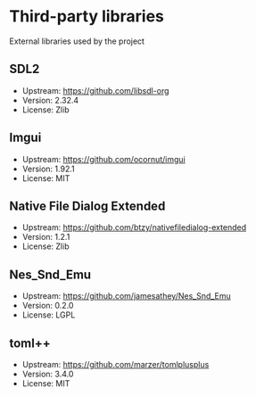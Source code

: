 # Third-party libraries
External libraries used by the project

## SDL2
- Upstream: https://github.com/libsdl-org
- Version: 2.32.4
- License: Zlib

## Imgui
- Upstream: https://github.com/ocornut/imgui
- Version: 1.92.1
- License: MIT

## Native File Dialog Extended
- Upstream: https://github.com/btzy/nativefiledialog-extended
- Version: 1.2.1
- License: Zlib

## Nes_Snd_Emu
- Upstream: https://github.com/jamesathey/Nes_Snd_Emu
- Version: 0.2.0
- License: LGPL

## toml++
- Upstream: https://github.com/marzer/tomlplusplus
- Version: 3.4.0
- License: MIT
